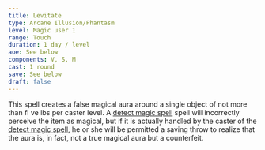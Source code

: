 ```yaml
---
title: Levitate
type: Arcane Illusion/Phantasm
level: Magic user 1
range: Touch
duration: 1 day / level
aoe: See below
components: V, S, M
cast: 1 round
save: See below
draft: false
---
```


This spell creates a false magical aura around a single object of not more than fi ve lbs per caster level. A [detect magic spell](/srd/spells/magic-user/detect-magic) spell will incorrectly perceive the item as magical, but if it is actually handled by the caster of the [detect magic spell](/srd/spells/magic-user/detect-magic), he or she will be permitted a saving throw to realize that the aura is, in fact, not a true magical aura but a counterfeit.